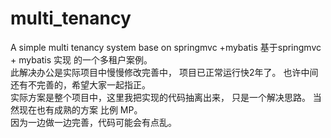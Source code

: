 # multi_tenancy
A simple multi tenancy system base on springmvc  +mybatis
基于springmvc  + mybatis 实现 的一个多租户案例。   
此解决办公是实际项目中慢慢修改完善中， 项目已正常运行快2年了。  也许中间还有不完善的，希望大家一起指正。   
实际方案是整个项目中，这里我把实现的代码抽离出来， 只是一个解决思路。  当然现在也有成熟的方案 比例 MP。   
因为一边做一边完善，代码可能会有点乱。  
